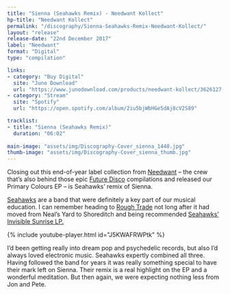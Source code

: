 ```yaml
---
title: "Sienna (Seahawks Remix) - Needwant Kollect"
hp-title: "Needwant Kollect"
permalink: "/discography/Sienna-Seahawks-Remix-Needwant-Kollect/"
layout: "release"
release-date: "22nd December 2017"
label: "Needwant"
format: "Digital"
type: "compilation"

links:
- category: "Buy Digital"
  site: "Juno Download"
  url: "https://www.junodownload.com/products/needwant-kollect/3626127-02/"
- category: "Stream"
  site: "Spotify"
  url: "https://open.spotify.com/album/2iu5bjWbHGe5dAj8cV2S89"

tracklist:
- title: "Sienna (Seahawks Remix)"
  duration: "06:02"
    
main-image: "assets/img/Discography-Cover_sienna_1440.jpg"
thumb-image: "assets/img/Discography-Cover_sienna_thumb.jpg"
---
```


Closing out this end-of-year label collection from [Needwant](http://www.needwant.co.uk/) – the crew that’s also behind those epic [Future Disco](http://www.futuredisco.net/) compilations and released our Primary Colours EP – is Seahawks’ remix of Sienna. 

[Seahawks](https://www.discogs.com/artist/1799314-Seahawks) are a band that were definitely a key part of our musical education. I can remember heading to [Rough Trade](https://www.roughtrade.com/) not long after it had moved from Neal’s Yard to Shoreditch and being recommended [Seahawks’ Invisible Sunrise LP.](https://www.discogs.com/Seahawks-Invisible-Sunrise/master/391037) 

{% include youtube-player.html id="J5KWAFRWPtk" %}

I’d been getting really into dream pop and psychedelic records, but also I’d always loved electronic music. Seahawks expertly combined all three. Having followed the band for years it was really something special to have their mark left on Sienna. Their remix is a real highlight on the EP and a wonderful meditation. But then again, we were expecting nothing less from Jon and Pete.